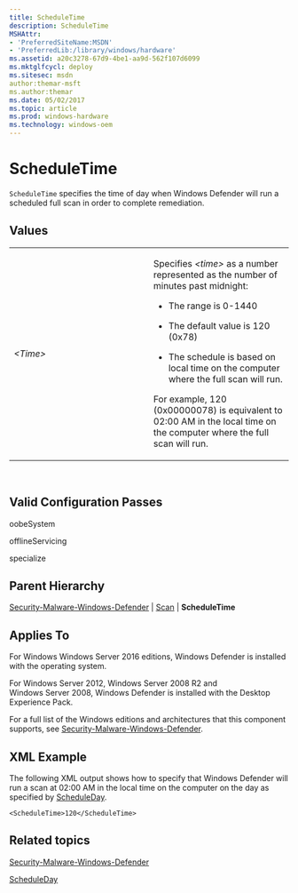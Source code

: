 ```yaml
---
title: ScheduleTime
description: ScheduleTime
MSHAttr:
- 'PreferredSiteName:MSDN'
- 'PreferredLib:/library/windows/hardware'
ms.assetid: a20c3278-67d9-4be1-aa9d-562f107d6099
ms.mktglfcycl: deploy
ms.sitesec: msdn
author:themar-msft
ms.author:themar
ms.date: 05/02/2017
ms.topic: article
ms.prod: windows-hardware
ms.technology: windows-oem
---
```


# ScheduleTime


`ScheduleTime` specifies the time of day when Windows Defender will run a scheduled full scan in order to complete remediation.

## Values


<table>
<colgroup>
<col width="50%" />
<col width="50%" />
</colgroup>
<tbody>
<tr class="odd">
<td><p><em>&lt;Time&gt;</em></p></td>
<td><p>Specifies <em>&lt;time&gt;</em> as a number represented as the number of minutes past midnight:</p>
<ul>
<li><p>The range is 0-1440</p></li>
<li><p>The default value is 120 (0x78)</p></li>
<li><p>The schedule is based on local time on the computer where the full scan will run.</p></li>
</ul>
<p>For example, 120 (0x00000078) is equivalent to 02:00 AM in the local time on the computer where the full scan will run.</p></td>
</tr>
</tbody>
</table>

 

## Valid Configuration Passes


oobeSystem

offlineServicing

specialize

## Parent Hierarchy


[Security-Malware-Windows-Defender](security-malware-windows-defender.md) | [Scan](security-malware-windows-defender-scan.md) | **ScheduleTime**

## Applies To


For Windows Windows Server 2016 editions, Windows Defender is installed with the operating system.

For Windows Server 2012, Windows Server 2008 R2 and Windows Server 2008, Windows Defender is installed with the Desktop Experience Pack.

For a full list of the Windows editions and architectures that this component supports, see [Security-Malware-Windows-Defender](security-malware-windows-defender.md).

## XML Example


The following XML output shows how to specify that Windows Defender will run a scan at 02:00 AM in the local time on the computer on the day as specified by [ScheduleDay](security-malware-windows-defender-scanscheduleday.md).

```
<ScheduleTime>120</ScheduleTime>
```

## Related topics


[Security-Malware-Windows-Defender](security-malware-windows-defender.md)

[ScheduleDay](security-malware-windows-defender-scanscheduleday.md)

 

 







